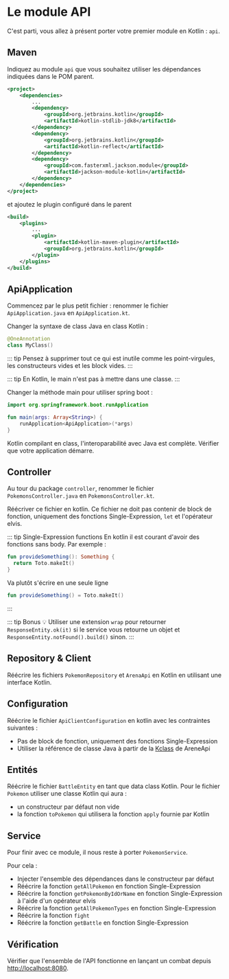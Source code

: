 # Le module API

C'est parti, vous allez à présent porter votre premier module en Kotlin : `api`.

## Maven

Indiquez au module `api` que vous souhaitez utiliser les dépendances indiquées dans le POM parent.

```xml
<project>
    <dependencies>
        ...
        <dependency>
            <groupId>org.jetbrains.kotlin</groupId>
            <artifactId>kotlin-stdlib-jdk8</artifactId>
        </dependency>
        <dependency>
            <groupId>org.jetbrains.kotlin</groupId>
            <artifactId>kotlin-reflect</artifactId>
        </dependency>
        <dependency>
            <groupId>com.fasterxml.jackson.module</groupId>
            <artifactId>jackson-module-kotlin</artifactId>
        </dependency>
    </dependencies>
</project>
```

et ajoutez le plugin configuré dans le parent

```xml
<build>
    <plugins>
        ...
        <plugin>
            <artifactId>kotlin-maven-plugin</artifactId>
            <groupId>org.jetbrains.kotlin</groupId>
        </plugin>
    </plugins>
</build>
```

## ApiApplication

Commencez par le plus petit fichier : renommer le fichier `ApiApplication.java` en `ApiApplication.kt`.

Changer la syntaxe de class Java en class Kotlin :

```kotlin
@OneAnnotation
class MyClass()
```
::: tip
Pensez à supprimer tout ce qui est inutile comme les point-virgules, les constructeurs vides et les block vides.
:::

::: tip
En Kotlin, le main n'est pas à mettre dans une classe.
:::

Changer la méthode main pour utiliser spring boot :

```kotlin
import org.springframework.boot.runApplication

fun main(args: Array<String>) {
    runApplication<ApiApplication>(*args)
}
```

Kotlin compilant en class, l'interoparabilité avec Java est complète. Vérifier que votre application démarre.

## Controller

Au tour du package `controller`, renommer le fichier `PokemonsController.java` en `PokemonsController.kt`.

Réécriver ce fichier en kotlin. Ce fichier ne doit pas contenir de block de fonction, uniquement des fonctions Single-Expression, `let` et l'opérateur elvis.

::: tip Single-Expression functions
En kotlin il est courant d'avoir des fonctions sans body. Par exemple :
```kotlin
fun provideSomething(): Something {
  return Toto.makeIt()
}
```

Va plutôt s'écrire en une seule ligne
```kotlin
fun provideSomething() = Toto.makeIt()
```
:::

::: tip Bonus
:bulb: Utiliser une extension `wrap` pour retourner `ResponseEntity.ok(it)` si le service vous retourne un objet et `ResponseEntity.notFound().build()` sinon.
:::

## Repository & Client

Réécrire les fichiers `PokemonRepository` et `ArenaApi` en Kotlin en utilisant une interface Kotlin.

## Configuration

Réécrire le fichier `ApiClientConfiguration` en kotlin avec les contraintes suivantes :
- Pas de block de fonction, uniquement des fonctions Single-Expression
- Utiliser la référence de classe Java à partir de la [Kclass](https://kotlinlang.org/docs/reference/reflection.html#class-references) de AreneApi

## Entités

Réécrire le fichier `BattleEntity` en tant que data class Kotlin.
Pour le fichier `Pokemon` utiliser une classe Kotlin qui aura :
- un constructeur par défaut non vide
- la fonction `toPokemon` qui utilisera la fonction `apply` fournie par Kotlin

## Service

Pour finir avec ce module, il nous reste à porter `PokemonService`.

Pour cela :
- Injecter l'ensemble des dépendances dans le constructeur par défaut
- Réécrire la fonction `getAllPokemon` en fonction Single-Expression
- Réécrire la fonction `getPokemonByIdOrName` en fonction Single-Expression à l'aide d'un opérateur elvis
- Réécrire la fonction `getAllPokemonTypes` en fonction Single-Expression
- Réécrire la fonction `fight`
- Réécrire la fonction `getBattle` en fonction Single-Expression

## Vérification

Vérifier que l'ensemble de l'API fonctionne en lançant un combat depuis [http://localhost:8080](http://localhost:8080).